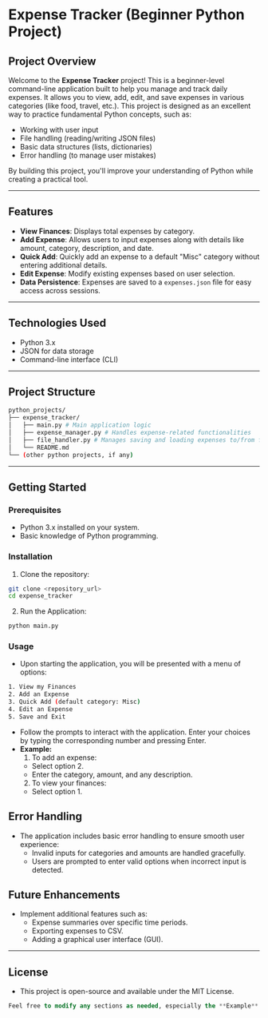 # Expense Tracker (Beginner Python Project)

## Project Overview
Welcome to the **Expense Tracker** project! This is a beginner-level command-line application built to help you manage and track daily expenses. It allows you to view, add, edit, and save expenses in various categories (like food, travel, etc.). This project is designed as an excellent way to practice fundamental Python concepts, such as:

- Working with user input
- File handling (reading/writing JSON files)
- Basic data structures (lists, dictionaries)
- Error handling (to manage user mistakes)

By building this project, you'll improve your understanding of Python while creating a practical tool.

---

## Features

- **View Finances**: Displays total expenses by category.
- **Add Expense**: Allows users to input expenses along with details like amount, category, description, and date.
- **Quick Add**: Quickly add an expense to a default "Misc" category without entering additional details.
- **Edit Expense**: Modify existing expenses based on user selection.
- **Data Persistence**: Expenses are saved to a `expenses.json` file for easy access across sessions.

---

## Technologies Used

- Python 3.x
- JSON for data storage
- Command-line interface (CLI)

---

## Project Structure
```bash
python_projects/
├── expense_tracker/
│   ├── main.py # Main application logic 
│   ├── expense_manager.py # Handles expense-related functionalities 
│   ├── file_handler.py # Manages saving and loading expenses to/from file
│   └── README.md
└── (other python projects, if any)
```

---

## Getting Started

### Prerequisites

- Python 3.x installed on your system.
- Basic knowledge of Python programming.

### Installation

1. Clone the repository:

```bash
git clone <repository_url>
cd expense_tracker
```
2. Run the Application:

```bash
python main.py
```
### Usage

- Upon starting the application, you will be presented with a menu of options:
```bash
1. View my Finances
2. Add an Expense
3. Quick Add (default category: Misc)
4. Edit an Expense
5. Save and Exit
```
- Follow the prompts to interact with the application. Enter your choices by typing the corresponding number and pressing Enter.
- **Example:**
    1. To add an expense:
    - Select option 2.
    - Enter the category, amount, and any description.
    2. To view your finances:
    - Select option 1.

## Error Handling

- The application includes basic error handling to ensure smooth user experience:
    - Invalid inputs for categories and amounts are handled gracefully.
    - Users are prompted to enter valid options when incorrect input is detected.

## Future Enhancements
- Implement additional features such as:
    - Expense summaries over specific time periods.
    - Exporting expenses to CSV.
    - Adding a graphical user interface (GUI).

---

## License
- This project is open-source and available under the MIT License.
```sql
Feel free to modify any sections as needed, especially the **Example** and **Installation** sections to fit your specific instructions or preferences!
```
